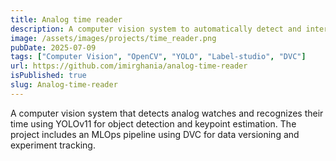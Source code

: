 ```yaml
---
title: Analog time reader
description: A computer vision system to automatically detect and interpret time from analog clock images using deep learning and is reproducible via an MLOps pipeline (DVC).
image: /assets/images/projects/time_reader.png
pubDate: 2025-07-09
tags: ["Computer Vision", "OpenCV", "YOLO", "Label-studio", "DVC"]
url: https://github.com/imirghania/analog-time-reader
isPublished: true
slug: Analog-time-reader
---
```


A computer vision system that detects analog watches and recognizes their time using YOLOv11 for object detection and keypoint estimation. The project includes an MLOps pipeline using DVC for data versioning and experiment tracking.
